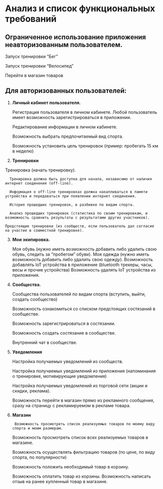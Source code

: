# Анализ и список функциональных требований

## Ограниченное использование приложения неавторизованным пользователем.
   Запуск тренировки “Бег”
  
   Запуск тренировки “Велосипед”
  
   Перейти в магазин товаров
  
## Для авторизованных пользователей:

1. **Личный кабинет пользователя.** 
  
   	Регистрация пользователя в личном кабинете. Любой пользователь имеет возможность зарегистрироваться в приложении.
  
   	Редактирование информации в личном кабинете.
  
   	Возможность выбрать предпочитаемый вид спорта.
  
  	Возможность установить цель тренировок (пример: пробегать 15 км в неделю)
2. **Тренировки**
  
  Тренировка (начать тренировку).
      
	  Тренировка должна быть доступна для начала, независимо от наличия интернет соединения (off-line).
      
	  Информация о off-line тренировках должна накапливаться в памяти устройства и передаваться при появлении интернет соединения.
      
	  История прошедших тренировок, в разбивке по видам спорта.
      
	  Анализ прошедших тренировок (статистика по своим тренировкам, и возможность сравнить результаты с результатами других участников).
    
	Предстоящие тренировки (из сообществ, если пользователь дал согласие на участие в совместной тренировке).

3. **Мои экипировка.**

	Моя обувь (нужно иметь возможность добавить либо удалить свою обувь, следить за “пробегом” обуви).
	Моя одежда  (нужно иметь возможность добавить либо удалить свою одежду).
	Возможность добавлять IoT устройства в приложение (bluetooth трекеры, часы, весы и прочие устройства)
	Возможность удалять IoT устройства из приложения.
4. **Сообщества.**

	Сообщества пользователей по видам спорта (вступить, выйти, создать сообщество)

	Возможность ознакомиться со списком предстоящих состязаний в сообществе.

	Возможность зарегистрироваться в состязании.

	Возможность создать состязание в сообществе.

	Внутренний чат в сообществе.
5. **Уведомления**

	Настройка получаемых уведомлений из сообществ.

	Настройка получаемых уведомлений из приложения (напоминания о тренировке, мотивирующие уведомления)

	Настройка получаемых уведомлений из торговой сети (акции и скидки, реклама).

	Возможность перейти в магазин прямо из рекламного сообщения, сразу на страницу с рекламируемом в рекламе товара.

6. **Магазин**

		Возможность просмотреть список реализуемых товаров по моему виду спорта и моим размерам.

	Возможность просмотреть список всех реализуемых товаров в магазине.

	Возможность осуществлять фильтрацию товаров (по цене, по виду спорта, по популярности)

	Возможность положить необходимый товар в корзину.

	Возможность оплатить товар из корзины.
Возможность написать отзыв на ранее купленный товар в магазине.


